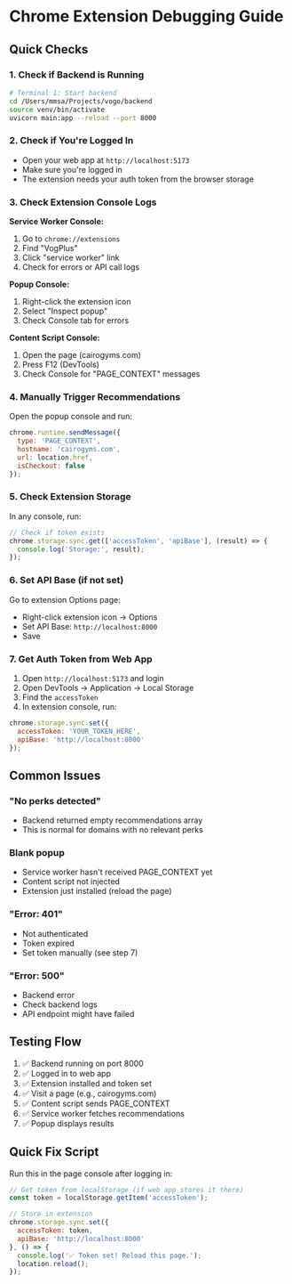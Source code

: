 # Chrome Extension Debugging Guide

## Quick Checks

### 1. Check if Backend is Running
```bash
# Terminal 1: Start backend
cd /Users/mmsa/Projects/vogo/backend
source venv/bin/activate
uvicorn main:app --reload --port 8000
```

### 2. Check if You're Logged In
- Open your web app at `http://localhost:5173`
- Make sure you're logged in
- The extension needs your auth token from the browser storage

### 3. Check Extension Console Logs

**Service Worker Console:**
1. Go to `chrome://extensions`
2. Find "VogPlus"
3. Click "service worker" link
4. Check for errors or API call logs

**Popup Console:**
1. Right-click the extension icon
2. Select "Inspect popup"
3. Check Console tab for errors

**Content Script Console:**
1. Open the page (cairogyms.com)
2. Press F12 (DevTools)
3. Check Console for "PAGE_CONTEXT" messages

### 4. Manually Trigger Recommendations

Open the popup console and run:
```javascript
chrome.runtime.sendMessage({
  type: 'PAGE_CONTEXT',
  hostname: 'cairogyms.com',
  url: location.href,
  isCheckout: false
});
```

### 5. Check Extension Storage

In any console, run:
```javascript
// Check if token exists
chrome.storage.sync.get(['accessToken', 'apiBase'], (result) => {
  console.log('Storage:', result);
});
```

### 6. Set API Base (if not set)

Go to extension Options page:
- Right-click extension icon → Options
- Set API Base: `http://localhost:8000`
- Save

### 7. Get Auth Token from Web App

1. Open `http://localhost:5173` and login
2. Open DevTools → Application → Local Storage
3. Find the `accessToken`
4. In extension console, run:
```javascript
chrome.storage.sync.set({
  accessToken: 'YOUR_TOKEN_HERE',
  apiBase: 'http://localhost:8000'
});
```

## Common Issues

### "No perks detected"
- Backend returned empty recommendations array
- This is normal for domains with no relevant perks

### Blank popup
- Service worker hasn't received PAGE_CONTEXT yet
- Content script not injected
- Extension just installed (reload the page)

### "Error: 401"
- Not authenticated
- Token expired
- Set token manually (see step 7)

### "Error: 500"
- Backend error
- Check backend logs
- API endpoint might have failed

## Testing Flow

1. ✅ Backend running on port 8000
2. ✅ Logged in to web app
3. ✅ Extension installed and token set
4. ✅ Visit a page (e.g., cairogyms.com)
5. ✅ Content script sends PAGE_CONTEXT
6. ✅ Service worker fetches recommendations
7. ✅ Popup displays results

## Quick Fix Script

Run this in the page console after logging in:
```javascript
// Get token from localStorage (if web app stores it there)
const token = localStorage.getItem('accessToken');

// Store in extension
chrome.storage.sync.set({
  accessToken: token,
  apiBase: 'http://localhost:8000'
}, () => {
  console.log('✅ Token set! Reload this page.');
  location.reload();
});
```

